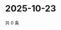 # 2025-10-23

共 0 条

<!-- BEGIN ZHIHUVIDEO -->
<!-- 最后更新时间 Thu Oct 23 2025 13:11:48 GMT+0800 (China Standard Time) -->

<!-- END ZHIHUVIDEO -->
